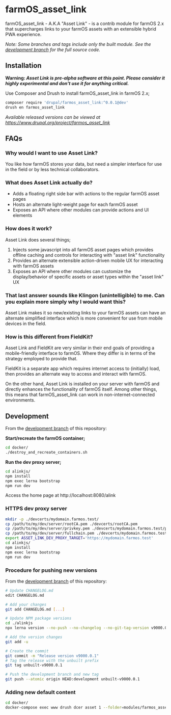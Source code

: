 # farmOS_asset_link

farmOS_asset_link - A.K.A "Asset Link" - is a contrib module for farmOS 2.x that supercharges links to your farmOS assets with an extensible hybrid
PWA experience.

*Note: Some branches and tags include only the built module. See the [development branch][development branch] for the full source code.*

## Installation

**Warning: *Asset Link is pre-alpha software at this point. Please consider it highly experimental and don't use it for anything critical.***

Use Composer and Drush to install farmOS_asset_link in farmOS 2.x;

```sh
composer require 'drupal/farmos_asset_link:^0.0.1@dev'
drush en farmos_asset_link
```

*Available released versions can be viewed at https://www.drupal.org/project/farmos_asset_link*

## FAQs

### Why would I want to use Asset Link?

You like how farmOS stores your data, but need a simpler interface for use in the field or by less technical collaborators.

### What does Asset Link actually do?

* Adds a floating right side bar with actions to the regular farmOS asset pages
* Hosts an alternate light-weight page for each farmOS asset
* Exposes an API where other modules can provide actions and UI elements

### How does it work?

Asset Link does several things;

1. Injects some javascript into all farmOS asset pages which provides offline caching and controls for interacting with "asset link" functionality
2. Provides an alternate extensible action-driven mobile UX for interacting with farmOS assets
3. Exposes an API where other modules can customize the display/behavior of specific assets or asset types within the "asset link" UX

### That last answer sounds like Klingon (unintelligible) to me. Can you explain more simply why I would want this?

Asset Link makes it so new/existing links to your farmOS assets can have an alternate simplified interface which is more convenient for use
from mobile devices in the field.

### How is this different from FieldKit?

Asset Link and FieldKit are very similar in their end goals of providing a mobile-friendly interface to farmOS. Where they differ is in terms
of the strategy employed to provide that.

FieldKit is a separate app which requires internet access to (initially) load, then provides an alternate way to access and interact with farmOS.

On the other hand, Asset Link is installed on your server with farmOS and directly enhances the functionality of farmOS itself. Among other things,
this means that farmOS_asset_link can work in non-internet-connected environments.

## Development

From the [development branch][development branch] of this repository:

**Start/recreate the farmOS container;**

```sh
cd docker/
./destroy_and_recreate_containers.sh
```

**Run the dev proxy server;**

```sh
cd alinkjs/
npm install
npm exec lerna bootstrap
npm run dev
```

Access the home page at http://localhost:8080/alink

### HTTPS dev proxy server

```sh
mkdir -p ./devcerts/mydomain.farmos.test/
cp /path/to/my/dev/server/rootCA.pem ./devcerts/rootCA.pem
cp /path/to/my/dev/server/privkey.pem ./devcerts/mydomain.farmos.test/privkey.pem
cp /path/to/my/dev/server/fullchain.pem ./devcerts/mydomain.farmos.test/fullchain.pem
export ASSET_LINK_DEV_PROXY_TARGET='https://mydomain.farmos.test'
cd alinkjs/
npm install
npm exec lerna bootstrap
npm run dev
```

### Procedure for pushing new versions

From the [development branch][development branch] of this repository:

```sh
# Update CHANGELOG.md
edit CHANGELOG.md

# Add your changes
git add CHANGELOG.md [...]

# Update NPM package versions
cd ./alinkjs
npx lerna version --no-push --no-changelog --no-git-tag-version v9000.0.1

# Add the version changes
git add -u

# Create the commit
git commit -m "Release version v9000.0.1"
# Tag the release with the unbuilt prefix
git tag unbuilt-v9000.0.1

# Push the development branch and new tag
git push --atomic origin HEAD:development unbuilt-v9000.0.1
```

### Adding new default content

```sh
cd docker/
docker-compose exec www drush dcer asset 1 --folder=modules/farmos_asset_link_test_default_content/content
```

[development branch]: https://github.com/symbioquine/farmOS_asset_link/tree/development
